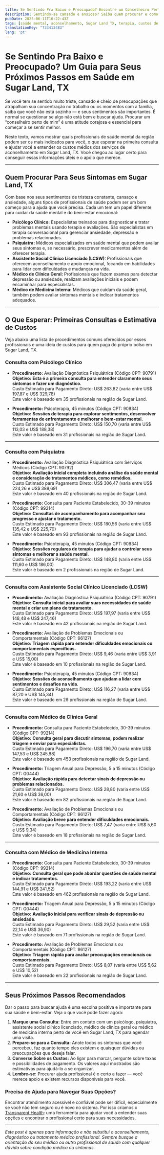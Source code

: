```yaml
---
title: Se Sentindo Pra Baixo e Preocupado? Encontre um Conselheiro Perto de Você em Sugar Land, TX  
description: Sentindo-se cansado e ansioso? Saiba quem procurar e como são os custos de aconselhamento perto de Sugar Land, TX, para você dar o próximo passo com cuidado.  
pubDate: 2025-06-11T16:22:43Z
tags: [saúde mental, aconselhamento, Sugar Land TX, terapia, custos de saúde, bem-estar emocional]
translationKey: "733413483"
lang: 'pt'
---
```


# Se Sentindo Pra Baixo e Preocupado? Um Guia para Seus Próximos Passos em Saúde em Sugar Land, TX

Se você tem se sentido muito triste, cansado e cheio de preocupações que atrapalham sua concentração no trabalho ou os momentos com a família, saiba que você não está sozinho — e seus sentimentos são importantes. É normal se questionar se algo não está bem e buscar ajuda. Procurar um “conselheiro perto de mim” é uma atitude corajosa e essencial para começar a se sentir melhor.

Neste texto, vamos mostrar quais profissionais de saúde mental da região podem ser os mais indicados para você, o que esperar na primeira consulta e ajudar você a entender os custos médios dos serviços de aconselhamento em Sugar Land, TX. Você chegou ao lugar certo para conseguir essas informações úteis e o apoio que merece.

---

## Quem Procurar Para Seus Sintomas em Sugar Land, TX

Com base nos seus sentimentos de tristeza constante, cansaço e ansiedade, alguns tipos de profissionais de saúde podem ser um bom começo para a ajuda que você precisa. Cada um tem um papel diferente para cuidar da saúde mental e do bem-estar emocional:

- **Psicólogo Clínico:** Especialistas treinados para diagnosticar e tratar problemas mentais usando terapia e avaliações. São especialistas em terapia conversacional para gerenciar ansiedade, depressão e problemas relacionados.
- **Psiquiatra:** Médicos especializados em saúde mental que podem avaliar seus sintomas e, se necessário, prescrever medicamentos além de oferecer terapia.
- **Assistente Social Clínico Licenciado (LCSW):** Profissionais que oferecem aconselhamento e apoio emocional, focando em habilidades para lidar com dificuldades e mudanças na vida.
- **Médico de Clínica Geral:** Profissionais que fazem exames para detectar depressão ou ansiedade, realizam avaliações iniciais e podem encaminhar para especialistas.
- **Médico de Medicina Interna:** Médicos que cuidam da saúde geral, também podem avaliar sintomas mentais e indicar tratamentos adequados.

---

## O Que Esperar: Primeiras Consultas e Estimativa de Custos

Veja abaixo uma lista de procedimentos comuns oferecidos por esses profissionais e uma ideia de custos para quem paga do próprio bolso em Sugar Land, TX.

### Consulta com Psicólogo Clínico

- **Procedimento:** Avaliação Diagnóstica Psiquiátrica (Código CPT: 90791)  
  **Objetivo:** **Esta é a primeira consulta para entender claramente seus sintomas e fazer um diagnóstico.**  
  Custo Estimado para Pagamento Direto: US$ 263,82 (varia entre US$ 197,87 e US$ 329,78)  
  Este valor é baseado em 35 profissionais na região de Sugar Land.

- **Procedimento:** Psicoterapia, 45 minutos (Código CPT: 90834)  
  **Objetivo:** **Sessões de terapia para explorar sentimentos, desenvolver ferramentas de enfrentamento e melhorar o bem-estar mental.**  
  Custo Estimado para Pagamento Direto: US$ 150,70 (varia entre US$ 113,03 e US$ 188,38)  
  Este valor é baseado em 31 profissionais na região de Sugar Land.

---

### Consulta com Psiquiatra

- **Procedimento:** Avaliação Diagnóstica Psiquiátrica com Serviços Médicos (Código CPT: 90792)  
  **Objetivo:** **Avaliação inicial completa incluindo análise da saúde mental e consideração de tratamentos médicos, como remédios.**  
  Custo Estimado para Pagamento Direto: US$ 306,47 (varia entre US$ 224,26 e US$ 388,69)  
  Este valor é baseado em 40 profissionais na região de Sugar Land.

- **Procedimento:** Consulta para Paciente Estabelecido, 30-39 minutos (Código CPT: 99214)  
  **Objetivo:** **Consultas de acompanhamento para acompanhar seu progresso e ajustar o tratamento.**  
  Custo Estimado para Pagamento Direto: US$ 180,56 (varia entre US$ 135,42 e US$ 225,70)  
  Este valor é baseado em 93 profissionais na região de Sugar Land.

- **Procedimento:** Psicoterapia, 45 minutos (Código CPT: 90834)  
  **Objetivo:** **Sessões regulares de terapia para ajudar a controlar seus sintomas e melhorar a saúde mental.**  
  Custo Estimado para Pagamento Direto: US$ 148,80 (varia entre US$ 111,60 e US$ 186,00)  
  Este valor é baseado em 2 profissionais na região de Sugar Land.

---

### Consulta com Assistente Social Clínico Licenciado (LCSW)

- **Procedimento:** Avaliação Diagnóstica Psiquiátrica (Código CPT: 90791)  
  **Objetivo:** **Consulta inicial para avaliar suas necessidades de saúde mental e criar um plano de tratamento.**  
  Custo Estimado para Pagamento Direto: US$ 197,97 (varia entre US$ 148,48 e US$ 247,46)  
  Este valor é baseado em 42 profissionais na região de Sugar Land.

- **Procedimento:** Avaliação de Problemas Emocionais ou Comportamentais (Código CPT: 96127)  
  **Objetivo:** **Triagem rápida para entender dificuldades emocionais ou comportamentais específicas.**  
  Custo Estimado para Pagamento Direto: US$ 9,46 (varia entre US$ 3,91 e US$ 15,00)  
  Este valor é baseado em 10 profissionais na região de Sugar Land.

- **Procedimento:** Psicoterapia, 45 minutos (Código CPT: 90834)  
  **Objetivo:** **Sessões de aconselhamento que ajudam a lidar com sentimentos e desafios na vida.**  
  Custo Estimado para Pagamento Direto: US$ 116,27 (varia entre US$ 87,20 e US$ 145,34)  
  Este valor é baseado em 26 profissionais na região de Sugar Land.

---

### Consulta com Médico de Clínica Geral

- **Procedimento:** Consulta para Paciente Estabelecido, 30-39 minutos (Código CPT: 99214)  
  **Objetivo:** **Consulta geral para discutir sintomas; podem realizar triagem e enviar para especialistas.**  
  Custo Estimado para Pagamento Direto: US$ 196,70 (varia entre US$ 147,53 e US$ 245,88)  
  Este valor é baseado em 453 profissionais na região de Sugar Land.

- **Procedimento:** Triagem Anual para Depressão, 5 a 15 minutos (Código CPT: G0444)  
  **Objetivo:** **Avaliação rápida para detectar sinais de depressão ou problemas relacionados.**  
  Custo Estimado para Pagamento Direto: US$ 28,80 (varia entre US$ 21,60 e US$ 36,00)  
  Este valor é baseado em 82 profissionais na região de Sugar Land.

- **Procedimento:** Avaliação de Problemas Emocionais ou Comportamentais (Código CPT: 96127)  
  **Objetivo:** **Avaliação breve para entender dificuldades emocionais.**  
  Custo Estimado para Pagamento Direto: US$ 7,47 (varia entre US$ 5,60 e US$ 9,34)  
  Este valor é baseado em 18 profissionais na região de Sugar Land.

---

### Consulta com Médico de Medicina Interna

- **Procedimento:** Consulta para Paciente Estabelecido, 30-39 minutos (Código CPT: 99214)  
  **Objetivo:** **Consulta geral que pode abordar questões de saúde mental e indicar tratamentos.**  
  Custo Estimado para Pagamento Direto: US$ 193,22 (varia entre US$ 144,91 e US$ 241,52)  
  Este valor é baseado em 462 profissionais na região de Sugar Land.

- **Procedimento:** Triagem Anual para Depressão, 5 a 15 minutos (Código CPT: G0444)  
  **Objetivo:** **Avaliação inicial para verificar sinais de depressão ou ansiedade.**  
  Custo Estimado para Pagamento Direto: US$ 29,52 (varia entre US$ 22,14 e US$ 36,90)  
  Este valor é baseado em 71 profissionais na região de Sugar Land.

- **Procedimento:** Avaliação de Problemas Emocionais ou Comportamentais (Código CPT: 96127)  
  **Objetivo:** **Triagem rápida para avaliar preocupações emocionais ou comportamentais.**  
  Custo Estimado para Pagamento Direto: US$ 8,07 (varia entre US$ 5,62 e US$ 10,52)  
  Este valor é baseado em 22 profissionais na região de Sugar Land.

---

## Seus Próximos Passos Recomendados

Dar o passo para buscar ajuda é uma escolha positiva e importante para sua saúde e bem-estar. Veja o que você pode fazer agora:

1. **Marque uma Consulta:** Entre em contato com um psicólogo, psiquiatra, assistente social clínico licenciado, médico de clínica geral ou médico de medicina interna perto de você em Sugar Land, TX para agendar uma visita.  
2. **Prepare-se para a Consulta:** Anote todos os sintomas que você percebeu, faz quanto tempo eles existem e quaisquer dúvidas ou preocupações que deseja falar.  
3. **Converse Sobre os Custos:** Ao ligar para marcar, pergunte sobre taxas e possibilidades de pagamento. Os valores aqui mostrados são estimativas para ajudá-lo a se organizar.  
4. **Lembre-se:** Procurar ajuda profissional é o certo a fazer — você merece apoio e existem recursos disponíveis para você.

### Precisa de Ajuda para Navegar Suas Opções?

Encontrar atendimento acessível e confiável pode ser difícil, especialmente se você não tem seguro ou é novo no sistema. Por isso criamos o [Transparent Health](https://transparenthealth.ai): uma ferramenta para ajudar você a entender suas opções e encontrar o profissional certo para suas necessidades.

---

*Este post é apenas para informação e não substitui o aconselhamento, diagnóstico ou tratamento médico profissional. Sempre busque a orientação do seu médico ou outro profissional de saúde com qualquer dúvida sobre condição médica ou sintomas.*